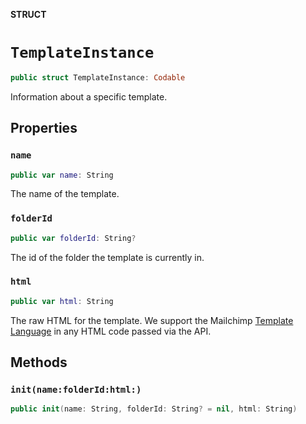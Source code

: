 **STRUCT**

# `TemplateInstance`

```swift
public struct TemplateInstance: Codable
```

Information about a specific template.

## Properties
### `name`

```swift
public var name: String
```

The name of the template.

### `folderId`

```swift
public var folderId: String?
```

The id of the folder the template is currently in.

### `html`

```swift
public var html: String
```

The raw HTML for the template. We  support the Mailchimp [Template Language](https://mailchimp.com/help/getting-started-with-mailchimps-template-language/) in any HTML code passed via the API.

## Methods
### `init(name:folderId:html:)`

```swift
public init(name: String, folderId: String? = nil, html: String)
```
